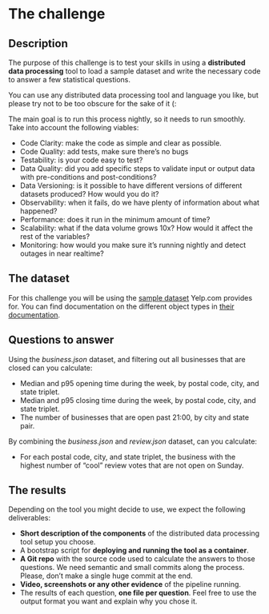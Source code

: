 # The challenge

## Description

The purpose of this challenge is to test your skills in using a **distributed data processing** tool to load a sample dataset and write the necessary code to answer a few statistical questions.

You can use any distributed data processing tool and language you like, but please try not to be too obscure for the sake of it (:

The main goal is to run this process nightly, so it needs to run smoothly. Take into account the following viables:
- Code Clarity: make the code as simple and clear as possible.
- Code Quality: add tests, make sure there’s no bugs
- Testability: is your code easy to test?
- Data Quality: did you add specific steps to validate input or output data with pre-conditions and post-conditions?
- Data Versioning: is it possible to have different versions of different datasets produced? How would you do it?
- Observability: when it fails, do we have plenty of information about what happened?
- Performance: does it run in the minimum amount of time?
- Scalability: what if the data volume grows 10x? How would it affect the rest of the variables?
- Monitoring: how would you make sure it’s running nightly and detect outages in near realtime?

## The dataset

For this challenge you will be using the [sample dataset](https://www.yelp.com/dataset/) Yelp.com provides for. You can find documentation on the different object types in [their documentation](https://www.yelp.com/dataset/documentation/main).

## Questions to answer

Using the *business.json* dataset, and filtering out all businesses that are closed can you calculate:

- Median and p95 opening time during the week, by postal code, city, and state triplet.
- Median and p95 closing time during the week, by postal code, city, and state triplet.
- The number of businesses that are open past 21:00, by city and state pair.

By combining the *business.json* and *review.json* dataset, can you calculate:

- For each postal code, city, and state triplet, the business with the highest number of “cool” review votes that are not open on Sunday.

## The results

Depending on the tool you might decide to use, we expect the following deliverables:

- **Short description of the components** of the distributed data processing tool setup you choose.
- A bootstrap script for **deploying and running the tool as a container**.
- **A Git repo** with the source code used to calculate the answers to those questions. We need semantic and small commits along the process. Please, don’t make a single huge commit at the end.
- **Video, screenshots or any other evidence** of the pipeline running.
- The results of each question, **one file per question**. Feel free to use the output format you want and explain why you chose it.
